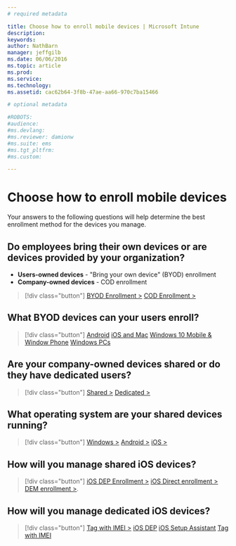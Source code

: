 ```yaml
---
# required metadata

title: Choose how to enroll mobile devices | Microsoft Intune
description:
keywords:
author: NathBarn
manager: jeffgilb
ms.date: 06/06/2016
ms.topic: article
ms.prod:
ms.service:
ms.technology:
ms.assetid: cac62b64-3f8b-47ae-aa66-970c7ba15466

# optional metadata

#ROBOTS:
#audience:
#ms.devlang:
#ms.reviewer: damionw
#ms.suite: ems
#ms.tgt_pltfrm:
#ms.custom:

---
```


# Choose how to enroll mobile devices

Your answers to the following questions will help determine the best enrollment method for the devices you manage.

## **Do employees bring their own devices or are devices provided by your organization?**

  - **Users-owned devices** - "Bring your own device" (BYOD) enrollment
  - **Company-owned devices** - COD enrollment

> [!div class="button"]
[BYOD Enrollment >](#what-byod-devices-can-your-users-enroll)   [COD Enrollment >](#are-your-company-owned-devices-shared-or-do-they-have-dedicated-users)

## **What BYOD devices can your users enroll?**

> [!div class="button"]
[Android](../deploy-use/set-up-android-management-with-microsoft-intune) [iOS and Mac](../deploy-use/set-up-ios-and-mac-management-with-microsoft-intune) [Windows 10 Mobile & Window Phone](../deploy-use/set-up-windows-phone-management-with-microsoft-intune) [Windows PCs](../deploy-use/set-up-windows-device-management-with-microsoft-intune)

## **Are your company-owned devices shared or do they have dedicated users?**

> [!div class="button"]
[Shared >](#what-operating-system-are-your-shared-devices-running)   [Dedicated >](#how-will-you-manage-dedicated-ios-devices)


## **What operating system are your shared devices running?**

  > [!div class="button"]
  [Windows >](../deploy-use/enroll-corporate-owned-devices-with-the-device-enrollment-manager-in-microsoft-intune) [Android >](../deploy-use/enroll-corporate-owned-devices-with-the-device-enrollment-manager-in-microsoft-intune) [iOS >](#how-will-you-manage-shared-ios-devices)

## **How will you manage shared iOS devices?**

  > [!div class="button"]
  [iOS DEP Enrollment >](../deploy-use/ios-device-enrollment-program-in-microsoft-intune) [iOS Direct enrollment >](../deploy-use/ios-direct-enrollment-in-microsoft-intune)  [DEM enrollment >](../deploy-use/enroll-corporate-owned-devices-with-the-device-enrollment-manager-in-microsoft-intune).

## **How will you manage dedicated iOS devices?**

  > [!div class="button"]
  [Tag with IMEI >](../deploy-use/specify-corporate-owned-devices-with-international-mobile-equipment-identity-imei-numbers) [iOS DEP](../deploy-use/ios-device-enrollment-program-in-microsoft-intune) [iOS Setup Assistant](../deploy-use/ios-setup-assistant-enrollment-in-microsoft-intune) [Tag with IMEI](../deploy-use/specify-corporate-owned-devices-with-international-mobile-equipment-identity-imei-numbers)

